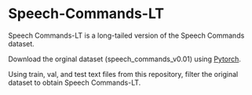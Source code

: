 # Speech-Commands-LT
Speech Commands-LT is a long-tailed version of the Speech Commands dataset.

Download the orginal dataset (speech_commands_v0.01) using <a href="https://pytorch.org/audio/main/generated/torchaudio.datasets.SPEECHCOMMANDS.html">Pytorch</a>.

Using train, val, and test text files from this repository, filter the original dataset to obtain Speech Commands-LT.
